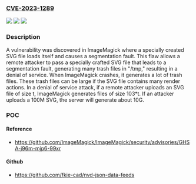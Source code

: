 ### [CVE-2023-1289](https://cve.mitre.org/cgi-bin/cvename.cgi?name=CVE-2023-1289)
![](https://img.shields.io/static/v1?label=Product&message=ImageMagick&color=blue)
![](https://img.shields.io/static/v1?label=Version&message=Fixed-in%20ImageMagick%20v7.1.1-0%20&color=brightgreen)
![](https://img.shields.io/static/v1?label=Vulnerability&message=CWE-20%20-%20Improper%20Input%20Validation&color=brightgreen)

### Description

A vulnerability was discovered in ImageMagick where a specially created SVG file loads itself and causes a segmentation fault. This flaw allows a remote attacker to pass a specially crafted SVG file that leads to a segmentation fault, generating many trash files in "/tmp," resulting in a denial of service. When ImageMagick crashes, it generates a lot of trash files. These trash files can be large if the SVG file contains many render actions. In a denial of service attack, if a remote attacker uploads an SVG file of size t, ImageMagick generates files of size 103*t. If an attacker uploads a 100M SVG, the server will generate about 10G.

### POC

#### Reference
- https://github.com/ImageMagick/ImageMagick/security/advisories/GHSA-j96m-mjp6-99xr

#### Github
- https://github.com/fkie-cad/nvd-json-data-feeds

